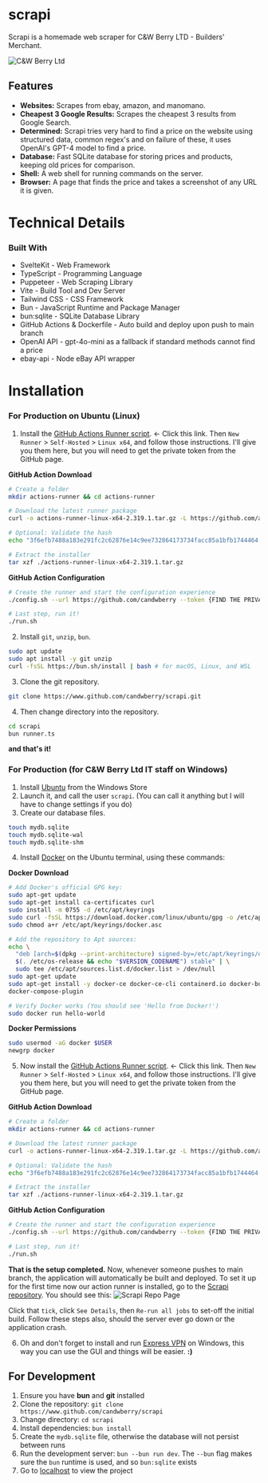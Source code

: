 # scrapi
Scrapi is a homemade web scraper for C&W Berry LTD - Builders' Merchant.

![C&W Berry Ltd](https://github.com/user-attachments/assets/f377e89c-ecf2-4e59-a4df-bcbf3e20ef3c)

## Features
- **Websites:** Scrapes from ebay, amazon, and manomano.
- **Cheapest 3 Google Results:** Scrapes the cheapest 3 results from Google Search.
- **Determined:** Scrapi tries very hard to find a price on the website using structured data, common regex's and on failure of these, it uses OpenAI's GPT-4 model to find a price.
- **Database:** Fast SQLite database for storing prices and products, keeping old prices for comparison.
- **Shell:** A web shell for running commands on the server.
- **Browser:** A page that finds the price and takes a screenshot of any URL it is given. 


# Technical Details
### Built With
- SvelteKit - Web Framework
- TypeScript - Programming Language
- Puppeteer - Web Scraping Library
- Vite - Build Tool and Dev Server
- Tailwind CSS - CSS Framework
- Bun - JavaScript Runtime and Package Manager
- bun:sqlite - SQLite Database Library
- GitHub Actions & Dockerfile - Auto build and deploy upon push to main branch
- OpenAI API - gpt-4o-mini as a fallback if standard methods cannot find a price
- ebay-api - Node eBay API wrapper

# Installation
### For Production on Ubuntu (Linux)
1. Install the [GitHub Actions Runner script](https://github.com/organizations/candwberry/settings/actions/runners). <- Click this link. Then `New Runner` > `Self-Hosted` > `Linux x64`, and follow those instructions. I'll give you them here, but you will need to get the private token from the GitHub page.

**GitHub Action Download**
```bash
# Create a folder
mkdir actions-runner && cd actions-runner

# Download the latest runner package
curl -o actions-runner-linux-x64-2.319.1.tar.gz -L https://github.com/actions/runner/releases/download/v2.319.1/actions-runner-linux-x64-2.319.1.tar.gz

# Optional: Validate the hash
echo "3f6efb7488a183e291fc2c62876e14c9ee732864173734facc85a1bfb1744464  actions-runner-linux-x64-2.319.1.tar.gz" | shasum -a 256 -c

# Extract the installer
tar xzf ./actions-runner-linux-x64-2.319.1.tar.gz
```

**GitHub Action Configuration**
```bash
# Create the runner and start the configuration experience
./config.sh --url https://github.com/candwberry --token {FIND THE PRIVATE TOKEN ON THAT PAGE}

# Last step, run it!
./run.sh
```

2. Install `git`, `unzip`, `bun`.
```bash
sudo apt update
sudo apt install -y git unzip
curl -fsSL https://bun.sh/install | bash # for macOS, Linux, and WSL
```

3. Clone the git repository.
```bash
git clone https://www.github.com/candwberry/scrapi.git
```

4. Then change directory into the repository.
```bash
cd scrapi
bun runner.ts
```

**and that's it!**

### For Production (for C&W Berry Ltd IT staff on Windows)
1. Install [Ubuntu](https://www.microsoft.com/store/productId/9PDXGNCFSCZV?ocid=pdpshare) from the Windows Store
2. Launch it, and call the user `scrapi`. (You can call it anything but I will have to change settings if you do)
3. Create our database files.
```bash 
touch mydb.sqlite
touch mydb.sqlite-wal
touch mydb.sqlite-shm
```
4. Install [Docker](https://docs.docker.com/engine/install/ubuntu/) on the Ubuntu terminal, using these commands:

**Docker Download**
```bash
# Add Docker's official GPG key:
sudo apt-get update
sudo apt-get install ca-certificates curl
sudo install -m 0755 -d /etc/apt/keyrings
sudo curl -fsSL https://download.docker.com/linux/ubuntu/gpg -o /etc/apt/keyrings/docker.asc
sudo chmod a+r /etc/apt/keyrings/docker.asc

# Add the repository to Apt sources:
echo \
  "deb [arch=$(dpkg --print-architecture) signed-by=/etc/apt/keyrings/docker.asc] https://download.docker.com/linux/ubuntu \
  $(. /etc/os-release && echo "$VERSION_CODENAME") stable" | \
  sudo tee /etc/apt/sources.list.d/docker.list > /dev/null
sudo apt-get update
sudo apt-get install -y docker-ce docker-ce-cli containerd.io docker-buildx-plugin 
docker-compose-plugin

# Verify Docker works (You should see 'Hello from Docker!')
sudo docker run hello-world
```

**Docker Permissions** 
```bash
sudo usermod -aG docker $USER
newgrp docker
```

5. Now install the [GitHub Actions Runner script](https://github.com/organizations/candwberry/settings/actions/runners). <- Click this link. Then `New Runner` > `Self-Hosted` > `Linux x64`, and follow those instructions. I'll give you them here, but you will need to get the private token from the GitHub page.

**GitHub Action Download**
```bash
# Create a folder
mkdir actions-runner && cd actions-runner

# Download the latest runner package
curl -o actions-runner-linux-x64-2.319.1.tar.gz -L https://github.com/actions/runner/releases/download/v2.319.1/actions-runner-linux-x64-2.319.1.tar.gz

# Optional: Validate the hash
echo "3f6efb7488a183e291fc2c62876e14c9ee732864173734facc85a1bfb1744464  actions-runner-linux-x64-2.319.1.tar.gz" | shasum -a 256 -c

# Extract the installer
tar xzf ./actions-runner-linux-x64-2.319.1.tar.gz
```

**GitHub Action Configuration**
```bash
# Create the runner and start the configuration experience
./config.sh --url https://github.com/candwberry --token {FIND THE PRIVATE TOKEN ON THAT PAGE}

# Last step, run it!
./run.sh
```

**That is the setup completed.**
Now, whenever someone pushes to main branch, the application will automatically be built and deployed. To set it up for the first time now our action runner is installed, go to the [Scrapi repository](https://github.com/candwberry). You should see this:
![Scrapi Repo Page](https://github.com/user-attachments/assets/1b4af854-689b-4ff8-b1f8-5164b6d16da9)

Click that `tick`, click `See Details`, then `Re-run all jobs` to set-off the initial build. Follow these steps also, should the server ever go down or the application crash. 

6. Oh and don't forget to install and run [Express VPN](https://www.expressvpn.com/vpn-download/vpn-windows) on Windows, this way you can use the GUI and things will be easier.
**:)**

## For Development
1. Ensure you have **bun** and **git** installed
2. Clone the repository: `git clone https://www.github.com/candwberry/scrapi`
3. Change directory: `cd scrapi`
4. Install dependencies: `bun install`
5. Create the `mydb.sqlite` file, otherwise the database will not persist between runs
6. Run the development server: `bun --bun run dev`. The `--bun` flag makes sure the `bun` runtime is used, and so `bun:sqlite` exists
7. Go to [localhost](http://localhost) to view the project

